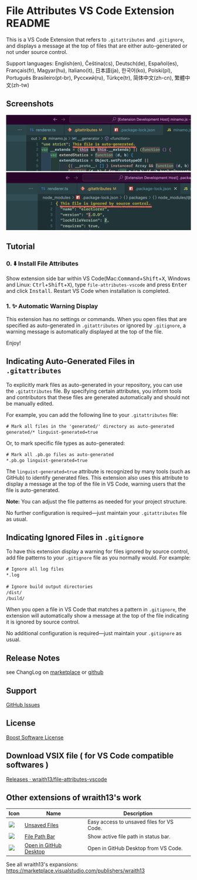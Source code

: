 # File Attributes VS Code Extension README

This is a VS Code Extension that refers to `.gitattributes` and `.gitignore`, and displays a message at the top of files that are either auto-generated or not under source control.

Support languages: English(en), Čeština(cs), Deutsch(de), Español(es), Français(fr), Magyar(hu), Italiano(it), 日本語(ja), 한국어(ko), Polski(pl), Português Brasileiro(pt-br), Русский(ru), Türkçe(tr), 简体中文(zh-cn), 繁體中文(zh-tw)

## Screenshots

![Screenshot: "This file is auto-generated."](./images/screenshot.png)
![Screenshot: "This file is ignored by source control."](./images/screenshot2.png)

## Tutorial

### 0. ⬇️ Install File Attributes

Show extension side bar within VS Code(Mac:<kbd>Command</kbd>+<kbd>Shift</kbd>+<kbd>X</kbd>, Windows and Linux: <kbd>Ctrl</kbd>+<kbd>Shift</kbd>+<kbd>X</kbd>), type `file-attributes-vscode` and press <kbd>Enter</kbd> and click <kbd>Install</kbd>. Restart VS Code when installation is completed.

### 1. ✨️ Automatic Warning Display

This extension has no settings or commands. When you open files that are specified as auto-generated in `.gitattributes` or ignored by `.gitignore`, a warning message is automatically displayed at the top of the file.

Enjoy!

## Indicating Auto-Generated Files in `.gitattributes`

To explicitly mark files as auto-generated in your repository, you can use the `.gitattributes` file. By specifying certain attributes, you inform tools and contributors that these files are generated automatically and should not be manually edited.

For example, you can add the following line to your `.gitattributes` file:

```gitattributes
# Mark all files in the 'generated/' directory as auto-generated
generated/* linguist-generated=true
```

Or, to mark specific file types as auto-generated:

```gitattributes
# Mark all .pb.go files as auto-generated
*.pb.go linguist-generated=true
```

The `linguist-generated=true` attribute is recognized by many tools (such as GitHub) to identify generated files. This extension also uses this attribute to display a message at the top of the file in VS Code, warning users that the file is auto-generated.

**Note:** You can adjust the file patterns as needed for your project structure.

No further configuration is required—just maintain your `.gitattributes` file as usual.

## Indicating Ignored Files in `.gitignore`

To have this extension display a warning for files ignored by source control, add file patterns to your `.gitignore` file as you normally would. For example:

```gitignore
# Ignore all log files
*.log

# Ignore build output directories
/dist/
/build/
```

When you open a file in VS Code that matches a pattern in `.gitignore`, the extension will automatically show a message at the top of the file indicating it is ignored by source control.

No additional configuration is required—just maintain your `.gitignore` as usual.

## Release Notes

see ChangLog on [marketplace](https://marketplace.visualstudio.com/items/wraith13.file-attributes-vscode/changelog) or [github](https://github.com/wraith13/file-attributes-vscode/blob/master/CHANGELOG.md)

## Support

[GitHub Issues](https://github.com/wraith13/file-attributes-vscode/issues)

## License

[Boost Software License](https://github.com/wraith13/file-attributes-vscode/blob/master/LICENSE_1_0.txt)

## Download VSIX file ( for VS Code compatible softwares )

[Releases · wraith13/file-attributes-vscode](https://github.com/wraith13/file-attributes-vscode/releases)

## Other extensions of wraith13's work

|Icon|Name|Description|
|---|---|---|
|![](https://wraith13.gallerycdn.vsassets.io/extensions/wraith13/unsaved-files-vscode/2.1.1/1562823380255/Microsoft.VisualStudio.Services.Icons.Default) |[Unsaved Files](https://marketplace.visualstudio.com/items?itemName=wraith13.unsaved-files-vscode)|Easy access to unsaved files for VS Code.|
|![](https://wraith13.gallerycdn.vsassets.io/extensions/wraith13/file-path-bar/2.1.7/1657292091279/Microsoft.VisualStudio.Services.Icons.Default) |[File Path Bar](https://marketplace.visualstudio.com/items?itemName=wraith13.file-path-bar)|Show active file path in status bar.|
|![](https://wraith13.gallerycdn.vsassets.io/extensions/wraith13/open-in-github-desktop/1.4.3/1658183901851/Microsoft.VisualStudio.Services.Icons.Default) |[Open in GitHub Desktop](https://marketplace.visualstudio.com/items?itemName=wraith13.zoombar-vscode)|Open in GitHub Desktop from VS Code.|

See all wraith13's expansions: <https://marketplace.visualstudio.com/publishers/wraith13>
